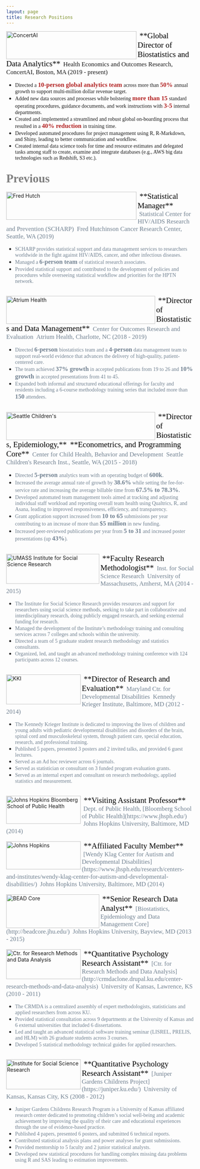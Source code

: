 ```yaml
---
layout: page
title: Research Positions 
---
```


<a href="https://www.concertai.com/">
<img align="left" width="350" height="75" src="https://www.symphonyai.com/wp-content/uploads/2019/12/ConcertAI-logo-RGB-full-color.png" alt="ConcertAI"> </a> 
<span style="color:black; font-family:Palatino; font-size:1.5em;">&nbsp;**Global Director of Biostatistics and Data Analytics**</span>      
<span style="color:lightsteelblue4; font-family:Palatino; font-size:1.20em;">&nbsp;Health Economics and Outcomes Research, ConcertAI, Boston, MA (2019 - present)</span> <br clear="left"/>          
  
* <span style="color:lightsteelblue4; font-family:Palatino;"> Directed a </span> <span style="color:firebrick; font-family:Palatino; font-size:1.20em;">**10-person global analytics team**</span> <span style="color:lightsteelblue4; font-family:Palatino;"> across more than </span> <span style="color:firebrick; font-family:Palatino; font-size:1.20em;">**50%**</span> <span style="color:lightsteelblue4; font-family:Palatino;">annual growth to support multi-million dollar revenue target. 
* <span style="color:lightsteelblue4; font-family:Palatino;">Added new data sources and processes while bolstering </span> <span style="color:firebrick; font-family:Palatino; font-size:1.20em;">**more than 15**</span> <span style="color:lightsteelblue4; font-family:Palatino;">standard operating procedures, guidance documents, and work instructions with </span> <span style="color:firebrick; font-family:Palatino; font-size:1.20em;">**3-5**</span> <span style="color:lightsteelblue4; font-family:Palatino;"> internal departments.</span>
* <span style="color:lightsteelblue4; font-family:Palatino;">Created and implemented a streamlined and robust global on-boarding process that resulted in a </span> <span style="color:firebrick; font-family:Palatino; font-size:1.20em;">**40% reduction**</span> <span style="color:lightsteelblue4; font-family:Palatino;"> in training time.</span>
* <span style="color:lightsteelblue4; font-family:Palatino;">Developed automated procedures for project management using R, R-Markdown, and Shiny, leading to better communication and workflow.</span> 
* <span style="color:lightsteelblue4; font-family:Palatino;">Created internal data science tools for time and resource estimates and delegated tasks among staff to create, examine and integrate databases (e.g., AWS big data technologies such as Redshift, S3 etc.).</span>   

## <span style="color:Grey; font-family:Palatino; font-size:1.50em;">Previous</span> 

<a href="http://www.fredhutch.org">
<img align="left" width="350" height="75" src="https://upload.wikimedia.org/wikipedia/commons/thumb/6/6e/Fred_Hutch_logo.svg/1200px-Fred_Hutch_logo.svg.png" alt="Fred Hutch"> </a>
<span style="color:black; font-family:Palatino; font-size:1.5em;">&nbsp;**Statistical Manager**</span>       
<span style="color:slategrey; font-family:Palatino; font-size:1.20em;">&nbsp;Statistical Center for HIV/AIDS Research and Prevention (SCHARP)</span>       
<span style="color:slategrey; font-family:Palatino; font-size:1.20em;">&nbsp;Fred Hutchinson Cancer Research Center, Seattle, WA (2019)</span> <br clear="left"/>         

* <span style="color:slategrey; font-family:Palatino;">SCHARP provides statistical support and data management services to researchers worldwide in the fight against HIV/AIDS, cancer, and other infectious diseases.</span>  
* <span style="color:slategrey; font-family:Palatino;">Managed a </span><span style="color:slategrey; font-family:Palatino; font-size:1.20em;">**6-person team**</span> <span style="color:slategrey; font-family:Palatino;"> of statistical research associates.</span> 
* <span style="color:slategrey; font-family:Palatino;">Provided statistical support and contributed to the development of policies and procedures while overseeing statistical workflow and priorities for the HPTN network.</span>   

<br/>

<a href="https://atriumhealth.org">
<img align="left" width="400" height="75" src="https://atriumhealth.org/-/media/chs/images/about-us/newsroom/media-resources/atrium-logo-teal.png" alt="Atrium Health"> </a>
<span style="color:black; font-family:Palatino; font-size:1.5em;">&nbsp;**Director of Biostatistics and Data Management**</span>     
<span style="color:slategrey; font-family:Palatino; font-size:1.20em;">&nbsp;Center for Outcomes Research and Evaluation</span>         
<span style="color:slategrey; font-family:Palatino; font-size:1.20em;">&nbsp;Atrium Health, Charlotte, NC (2018 - 2019)</span> <br clear="left"/>            

* <span style="color:slategrey; font-family:Palatino;">Directed </span><span style="color:slategrey; font-family:Palatino; font-size:1.20em;">**6-person** </span><span style="color:slategrey; font-family:Palatino;">biostatistics team and a </span><span style="color:slategrey; font-family:Palatino; font-size:1.20em;">**4-person**</span><span style="color:slategrey; font-family:Palatino;"> data management team to support real-world evidence that advances the delivery of high-quality, patient-centered care.</span>  
* <span style="color:slategrey; font-family:Palatino;">The team achieved </span><span style="color:slategrey; font-family:Palatino; font-size:1.20em;">**37% growth**</span><span style="color:slategrey; font-family:Palatino;"> in accepted publications from 19 to 26 and </span><span style="color:slategrey; font-family:Palatino; font-size:1.20em;">**10% growth** </span><span style="color:slategrey; font-family:Palatino;"> in accepted presentations from 41 to 45.</span>  
* <span style="color:slategrey; font-family:Palatino;">Expanded both informal and structured educational offerings for faculty and residents including a 6-course methodology training series that included more than </span><span style="color:slategrey; font-family:Palatino; font-size:1.20em;">**150**</span><span style="color:slategrey; font-family:Palatino;"> attendees.</span> 

<br/>

<a href="https://www.seattlechildrens.org/research">
<img align="left" width="400" height="75" src="https://www.seattlechildrens.org/globalassets/images/__global-icons--images/seattle-childrens-logo-header-hires.png" alt="Seattle Children's"> </a>
<span style="color:black; font-family:Palatino; font-size:1.5em;">&nbsp;**Director of Biostatistics, Epidemiology,**</span>        
<span style="color:black; font-family:Palatino; font-size:1.5em;">&nbsp;**Econometrics, and Programming Core**</span>            
<span style="color:slategrey; font-family:Palatino; font-size:1.20em;">&nbsp;Center for Child Health, Behavior and Development</span>       
<span style="color:slategrey; font-family:Palatino; font-size:1.20em;">&nbsp;Seattle Children's Research Inst., Seattle, WA (2015 - 2018)</span> <br clear="left"/>             

* <span style="color:slategrey; font-family:Palatino;">Directed </span><span style="color:slategrey; font-family:Palatino; font-size:1.20em;">**5-person** </span><span style="color:slategrey; font-family:Palatino;">analytics team with an operating budget of </span><span style="color:slategrey; font-family:Palatino; font-size:1.20em;">**600k**.</span> 
* <span style="color:slategrey; font-family:Palatino;">Increased the average annual rate of growth by </span><span style="color:slategrey; font-family:Palatino; font-size:1.20em;">**38.6%**</span><span style="color:slategrey; font-family:Palatino;"> while setting the fee-for-service rate and increasing the average billable time from </span><span style="color:slategrey; font-family:Palatino; font-size:1.20em;">**67.5% to 78.3%**.</span> 
* <span style="color:slategrey; font-family:Palatino;">Developed automated team management tools aimed at tracking and adjusting individual staff workload and reporting overall team health using Qualtrics, R, and Asana, leading to improved responsiveness, efficiency, and transparency.</span> 
* <span style="color:slategrey; font-family:Palatino;">Grant application support increased from </span><span style="color:slategrey; font-family:Palatino; font-size:1.20em;">**10 to 65**</span><span style="color:slategrey; font-family:Palatino;"> submissions per year contributing to an increase of more than </span><span style="color:slategrey; font-family:Palatino; font-size:1.20em;">**$5 million**</span><span style="color:slategrey; font-family:Palatino;"> in new funding.</span> 
* <span style="color:slategrey; font-family:Palatino;">Increased peer-reviewed publications per year from </span><span style="color:slategrey; font-family:Palatino; font-size:1.20em;">**5 to 31**</span><span style="color:slategrey; font-family:Palatino;"> and increased poster presentations (up </span><span style="color:slategrey; font-family:Palatino; font-size:1.20em;">**43%**</span><span style="color:slategrey; font-family:Palatino;">).</span>   

<br/>

<a href="https://www.umass.edu">
<img align="left" width="250" height="80" src="https://atasavvynewcomer.files.wordpress.com/2014/07/umass-logo.jpg" alt="UMASS Institute for Social Science Research"> </a>
<span style="color:black; font-family:Palatino; font-size:1.5em;">&nbsp;**Faculty Research Methodologist**</span>         
<span style="color:slategrey; font-family:Palatino; font-size:1.20em;">&nbsp;Inst. for Social Science Research</span>      
<span style="color:slategrey; font-family:Palatino; font-size:1.20em;">&nbsp;University of Massachusetts, Amherst, MA (2014 - 2015)</span> <br clear="left"/>             

* <span style="color:slategrey; font-family:Palatino;">The Institute for Social Science Research provides resources and support for researchers using social science methods, seeking to take part in collaborative and interdisciplinary research, doing publicly engaged research, and seeking external funding for research.</span> 
* <span style="color:slategrey; font-family:Palatino;">Managed the development of the Institute’s methodology training and consulting services across 7 colleges and schools within the university.</span> 
* <span style="color:slategrey; font-family:Palatino;">Directed a team of 5 graduate student research methodology and statistics consultants.</span>
* <span style="color:slategrey; font-family:Palatino;">Organized, led, and taught an advanced methodology training conference with 124 participants across 12 courses.</span>   

<br/>

<a href="https://www.kennedykrieger.org">
<img align="left" width="200" height="80" src="https://4.bp.blogspot.com/-_vDbLc2ii9k/UyjaOIbXBKI/AAAAAAAAE_s/8Z6nsgADqM4/s1600/KKI+Logo.png" alt="KKI"> </a>
<span style="color:black; font-family:Palatino; font-size:1.5em;">&nbsp;**Director of Research and Evaluation**</span>     
<span style="color:slategrey; font-family:Palatino; font-size:1.20em;">&nbsp;Maryland Ctr. for Developmental Disabilities</span>      
<span style="color:slategrey; font-family:Palatino; font-size:1.20em;">&nbsp;Kennedy Krieger Institute, Baltimore, MD (2012 - 2014)</span> <br clear="left"/>       

* <span style="color:slategrey; font-family:Palatino;">The Kennedy Krieger Institute is dedicated to improving the lives of children and young adults with pediatric developmental disabilities and disorders of the brain, spinal cord and musculoskeletal system, through patient care, special education, research, and professional training.</span>
* <span style="color:slategrey; font-family:Palatino;">Published 5 papers, presented 3 posters and 2 invited talks, and provided 6 guest lectures.</span> 
* <span style="color:slategrey; font-family:Palatino;">Served as an Ad hoc reviewer across 6 journals.</span> 
* <span style="color:slategrey; font-family:Palatino;">Served as statistician or consultant on 3 funded program evaluation grants.</span> 
* <span style="color:slategrey; font-family:Palatino;">Served as an internal expert and consultant on research methodology, applied statistics and measurement.</span>  

<br/>

<a href="https://www.jhu.edu">
<img align="left" width="200" height="75" src="https://www.healthandagingpolicy.org/hapf/wp-content/uploads/2018/08/johns-hopkins-bloomberg-school-of-public-health-1.png" loading="lazy" alt="Johns Hopkins Bloomberg School of Public Health" alt="Bloomberg"> </a>
<span style="color:black; font-family:Palatino; font-size:1.5em;">&nbsp;**Visiting Assistant Professor**</span>        
<span style="color:slategrey; font-family:Palatino; font-size:1.20em;">&nbsp;Dept. of Public Health, [Bloomberg School of Public Health](https://www.jhsph.edu/)</span>       
<span style="color:slategrey; font-family:Palatino; font-size:1.20em;">&nbsp;Johns Hopkins University, Baltimore, MD (2014)</span> <br clear="left"/>       

<br/>

<a href="https://www.jhu.edu">
<img align="left" width="200" height="75" src="https://www.healthandagingpolicy.org/hapf/wp-content/uploads/2018/08/johns-hopkins-bloomberg-school-of-public-health-1.png" alt="Johns Hopkins"> </a>
<span style="color:black; font-family:Palatino; font-size:1.5em;">&nbsp;**Affiliated Faculty Member**</span>      
<span style="color:slategrey; font-family:Palatino; font-size:1.20em;">&nbsp;[Wendy Klag Center for Autism and Developmental Disabilities](https://www.jhsph.edu/research/centers-and-institutes/wendy-klag-center-for-autism-and-developmental-disabilities/)</span>            
<span style="color:slategrey; font-family:Palatino; font-size:1.20em;">&nbsp;Johns Hopkins University, Baltimore, MD (2014)</span> <br clear="left"/>       

<br/>

<a href="http://beadcore.jhu.edu/">
<img align="left" width="250" height="90" src="https://lh3.googleusercontent.com/proxy/ftn128P_jccfXZY_KnTWJmhjbBVRvsNsn4EMvKbPcrH3Bh3UmjYX7ZfazZuxnOjcW3uvvWduHwPfBLG79dD3y9CmDHs0N0v_x9JotplyHxsd3sRW4yjeTHYU3_ghZa_IwN_QtB9WTg" alt="BEAD Core"> </a>
<span style="color:black; font-family:Palatino; font-size:1.5em;">&nbsp;**Senior Research Data Analyst**</span>         
<span style="color:slategrey; font-family:Palatino; font-size:1.20em;">&nbsp;[Biostatistics, Epidemiology and Data Management Core](http://beadcore.jhu.edu/)</span>             <span style="color:slategrey; font-family:Palatino; font-size:1.20em;">&nbsp;Johns Hopkins University, Bayview, MD (2013 - 2015)</span> <br clear="left"/>     

<br/>

<a href="http://crmdaclone.drupal.ku.edu/center-research-methods-and-data-analysis">
<img align="left" width="200" height="80" src="https://brand.ku.edu/sites/default/files/images/guidelines/KU_sig_2color.png" alt="Ctr. for Research Methods and Data Analysis"> </a>
<span style="color:black; font-family:Palatino; font-size:1.5em;">&nbsp;**Quantitative Psychology Research Assistant**</span>     
<span style="color:slategrey; font-family:Palatino; font-size:1.20em;">&nbsp;[Ctr. for Research Methods and Data Analysis](http://crmdaclone.drupal.ku.edu/center-research-methods-and-data-analysis)</span>           
<span style="color:slategrey; font-family:Palatino; font-size:1.20em;">&nbsp;University of Kansas, Lawrence, KS (2010 - 2011)</span> <br clear="left"/>    

* <span style="color:slategrey; font-family:Palatino;">The CRMDA is a centralized assembly of expert methodologists, statisticians and applied researchers from across KU.</span> 
* <span style="color:slategrey; font-family:Palatino;">Provided statistical consultation across 9 departments at the University of Kansas and 6 external universities that included 6 dissertations.</span>  
* <span style="color:slategrey; font-family:Palatino;">Led and taught an advanced statistical software training seminar (LISREL, PRELIS, and HLM) with 26 graduate students across 3 courses.</span>  
* <span style="color:slategrey; font-family:Palatino;">Developed 5 statistical methodology technical guides for applied researchers.</span>  
  
<br/>

<a href="https://juniper.ku.edu/">
<img align="left" width="200" height="80" src="https://childrenscampusofkansascity.org/wp-content/uploads/sites/41/2018/08/juniper-gardens-childrens-project-logo.jpg" alt="Institute for Social Science Research"> </a>
<span style="color:black; font-family:Palatino; font-size:1.5em;">&nbsp;**Quantitative Psychology Research Assistant**</span>     
<span style="color:slategrey; font-family:Palatino; font-size:1.20em;">&nbsp;[Juniper Gardens Childrens Project](https://juniper.ku.edu/)</span>      
<span style="color:slategrey; font-family:Palatino; font-size:1.20em;">&nbsp;University of Kansas, Kansas City, KS (2008 - 2012)</span> <br clear="left"/>    

* <span style="color:slategrey; font-family:Palatino;">Juniper Gardens Childrens Research Program is a University of Kansas affiliated research center dedicated to promoting children’s social well-being and academic achievement by improving the quality of their care and educational experiences through the use of evidence-based practice.</span> 
* <span style="color:slategrey; font-family:Palatino;">Published 4 papers, presented 6 posters, and submitted 6 technical reports.</span>  
* <span style="color:slategrey; font-family:Palatino;">Contributed statistical analysis plans and power analyses for grant submissions.</span>  
* <span style="color:slategrey; font-family:Palatino;">Provided mentorship to 5 faculty and 2 junior statistical analysts.</span>  
* <span style="color:slategrey; font-family:Palatino;">Developed new statistical procedures for handling complex missing data problems using R and SAS leading to estimation improvements.</span>  
 
